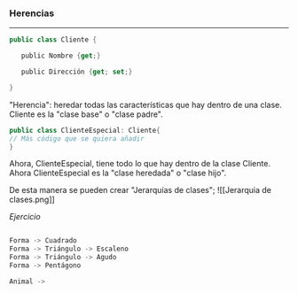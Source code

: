 
### Herencias
---
``` cs
public class Cliente {

   public Nombre {get;}

   public Dirección {get; set;}

}
```

"Herencia": heredar todas las características que hay dentro de una clase. Cliente es la "clase base" o "clase padre".

```cs
public class ClienteEspecial: Cliente{
// Más código que se quiera añadir
}
```

Ahora, ClienteEspecial, tiene todo lo que hay dentro de la clase Cliente. Ahora ClienteEspecial es la "clase heredada" o "clase hijo".

De esta manera se pueden crear "Jerarquías de clases"; 
![[Jerarquia de clases.png]]

_Ejercicio_
```cs

Forma -> Cuadrado 
Forma -> Triángulo -> Escaleno 
Forma -> Triángulo -> Agudo
Forma -> Pentágono

Animal -> 
```
